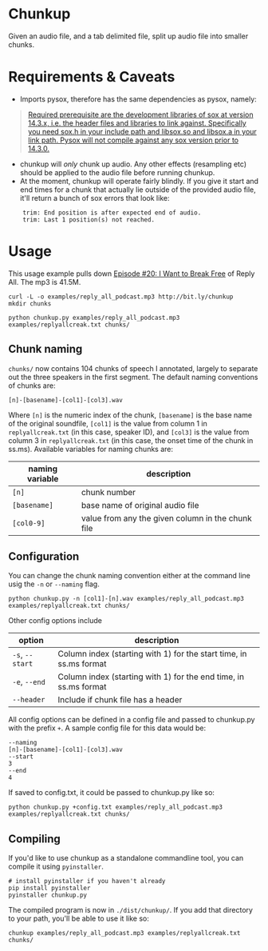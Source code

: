 # Chunkup

Given an audio file, and a tab delimited file, split up audio file into smaller chunks.

# Requirements & Caveats

- Imports pysox, therefore has the same dependencies as pysox, namely:

> [Required prerequisite are the development libraries of sox at version 14.3.x, i.e. the header files and libraries to link against. Specifically you need sox.h in your include path and libsox.so and libsox.a in your link path. Pysox will not compile against any sox version prior to 14.3.0.](https://pypi.python.org/pypi/pysox/0.3.6.alpha)

- chunkup will *only* chunk up audio. Any other effects (resampling etc) should be applied to the audio file before running chunkup.
- At the moment, chunkup will operate fairly blindly. If you give it start and end times for a chunk that actually lie outside of the provided audio file, it'll return a bunch of sox errors that look like:

```
    trim: End position is after expected end of audio.
    trim: Last 1 position(s) not reached.
```

# Usage

This usage example pulls down [Episode #20: I Want to Break Free](http://gimletmedia.com/episode/20-i-want-to-break-free/) of Reply All. The mp3 is 41.5M.

    curl -L -o examples/reply_all_podcast.mp3 http://bit.ly/chunkup 
    mkdir chunks

    python chunkup.py examples/reply_all_podcast.mp3 examples/replyallcreak.txt chunks/

## Chunk naming

`chunks/` now contains 104 chunks of speech I annotated, largely to separate out the three speakers in the first segment. The default naming conventions of chunks are:

    [n]-[basename]-[col1]-[col3].wav

Where `[n]` is the numeric index of the chunk, `[basename]` is the base name of the original soundfile, `[col1]` is the value from column 1 in `replyallcreak.txt` (in this case, speaker ID), and `[col3]` is the value from column 3 in `replyallcreak.txt` (in this case, the onset time of the chunk in ss.ms). Available variables for naming chunks are:

| naming variable | description |
| ------- | ------- |
| `[n]` | chunk number |
| `[basename]` | base name of original audio file |
| `[col0-9]` | value from any the given column in the chunk file|

## Configuration

You can change the chunk naming convention either at the command line usig the `-n` or `--naming` flag.

    python chunkup.py -n [col1]-[n].wav examples/reply_all_podcast.mp3 examples/replyallcreak.txt chunks/

Other config options include

| option | description |
| -------- | ----------- |
| `-s`, `--start`| Column index (starting with 1) for the start time, in ss.ms format |
| `-e`, `--end` | Column index (starting with 1) for the end time, in ss.ms format |
| `--header` | Include if chunk file has a header |

All config options can be defined in a config file and passed to chunkup.py with the prefix `+`. A sample config file for this data would be:

    --naming
    [n]-[basename]-[col1]-[col3].wav
    --start
    3
    --end
    4

If saved to config.txt, it could be passed to chunkup.py like so:

    python chunkup.py +config.txt examples/reply_all_podcast.mp3 examples/replyallcreak.txt chunks/

## Compiling

If you'd like to use chunkup as a standalone commandline tool, you can compile it using `pyinstaller`. 

    # install pyinstaller if you haven't already
    pip install pyinstaller
    pyinstaller chunkup.py

The compiled program is now in `./dist/chunkup/`. If you add that directory to your path, you'll be able to use it like so:

    chunkup examples/reply_all_podcast.mp3 examples/replyallcreak.txt chunks/
